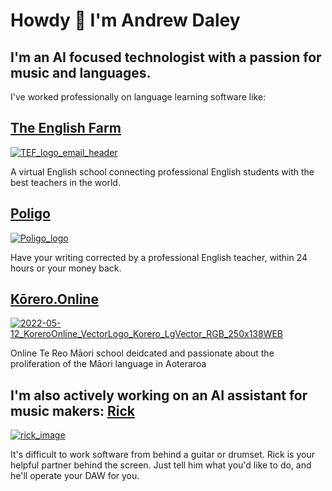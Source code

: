 # Howdy 👋 I'm Andrew Daley
## I'm an AI focused technologist with a passion for music and languages. 

I've worked professionally on language learning software like:

## [The English Farm](https://theenglishfarm.com/home)

[![TEF_logo_email_header](https://github.com/user-attachments/assets/ac3fd993-54ce-45d1-bade-26c59dfb02ad)](https://theenglishfarm.com/home)

A virtual English school connecting professional English students with the best teachers in the world. 

## [Poligo](https://poligo.com/en)

[![Poligo_logo](https://github.com/user-attachments/assets/d2949dae-5a07-425f-a017-66b23947bbfa)](https://poligo.com/en)

Have your writing corrected by a professional English teacher, within 24 hours or your money back. 

## [Kōrero.Online](https://korero.online/)

[![2022-05-12_KoreroOnline_VectorLogo_Korero_LgVector_RGB_250x138WEB](https://github.com/user-attachments/assets/dfdf5dca-61bb-4342-a4c7-bbd4f5e50b90)](https://korero.online/)

Online Te Reo Māori school deidcated and passionate about the proliferation of the Māori language in Aoteraroa

## I'm also actively working on an AI assistant for music makers: [Rick](https://github.com/adaley222/Rick)

[![rick_image](https://github.com/user-attachments/assets/1d522e48-b9bb-4773-8c6d-0701d44c6913)]((https://github.com/adaley222/Rick))

It's difficult to work software from behind a guitar or drumset. Rick is your helpful partner behind the screen. Just tell him what you'd like to do, and he'll operate your DAW for you. 

